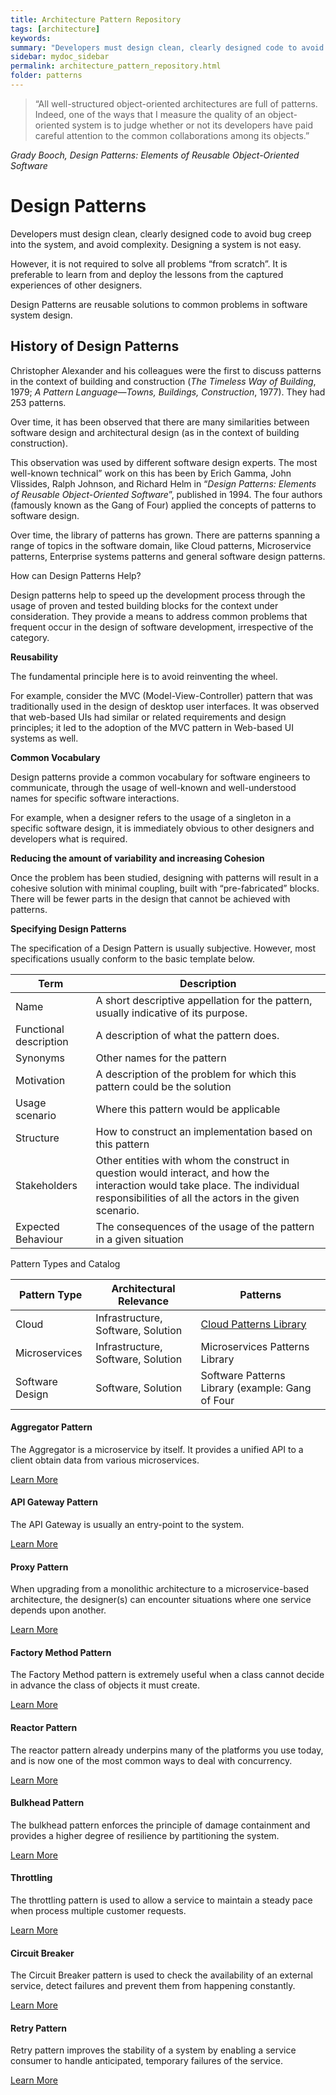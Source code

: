 ```yaml
---
title: Architecture Pattern Repository
tags: [architecture]
keywords:
summary: "Developers must design clean, clearly designed code to avoid bug creep into the system, and avoid complexity."
sidebar: mydoc_sidebar
permalink: architecture_pattern_repository.html
folder: patterns
---
```


> “All well-structured object-oriented architectures are full of patterns. Indeed, one of the ways that I measure the quality of an object-oriented system is to judge whether or not its developers have paid careful attention to the common collaborations among its objects.”

*Grady Booch, Design Patterns: Elements of Reusable Object-Oriented Software*


# Design Patterns

Developers must design clean, clearly designed code to avoid bug creep into the system, and avoid complexity. Designing a system is not easy.

However, it is not required to solve all problems “from scratch”. It is preferable to learn from and deploy the lessons from the captured experiences of other designers.

Design Patterns are reusable solutions to common problems in software system design.

## History of Design Patterns

Christopher Alexander and his colleagues were the first to discuss patterns in the context of building and construction (*The Timeless Way of Building*, 1979; *A Pattern Language—Towns, Buildings, Construction*, 1977). They had 253 patterns.

Over time, it has been observed that there are many similarities between software design and architectural design (as in the context of building construction).

This observation was used by different software design experts. The most well-known technical” work on this has been by Erich Gamma, John Vlissides, Ralph Johnson, and Richard Helm in “*Design Patterns: Elements of Reusable Object-Oriented Software*”, published in 1994. The four authors (famously known as the Gang of Four) applied the concepts of patterns to software design.

Over time, the library of patterns has grown. There are patterns spanning a range of topics in the software domain, like Cloud patterns, Microservice patterns, Enterprise systems patterns and general software design patterns.

How can Design Patterns Help?

Design patterns help to speed up the development process through the usage of proven and tested building blocks for the context under consideration. They provide a means to address common problems that frequent occur in the design of software development, irrespective of the category.

**Reusability**

The fundamental principle here is to avoid reinventing the wheel.

For example, consider the MVC (Model-View-Controller) pattern that was traditionally used in the design of desktop user interfaces. It was observed that web-based UIs had similar or related requirements and design principles; it led to the adoption of the MVC pattern in Web-based UI systems as well.

**Common Vocabulary**

Design patterns provide a common vocabulary for software engineers to communicate, through the usage of well-known and well-understood names for specific software interactions.

For example, when a designer refers to the usage of a singleton in a specific software design, it is immediately obvious to other designers and developers what is required.

**Reducing the amount of variability and increasing Cohesion**

Once the problem has been studied, designing with patterns will result in a cohesive solution with minimal coupling, built with “pre-fabricated” blocks. There will be fewer parts in the design that cannot be achieved with patterns.

**Specifying Design Patterns**

The specification of a Design Pattern is usually subjective. However, most specifications usually conform to the basic template below.

| **Term**               | **Description**                                                                                                                                                                       |
|------------------------|---------------------------------------------------------------------------------------------------------------------------------------------------------------------------------------|
| Name                   | A short descriptive appellation for the pattern, usually indicative of its purpose.                                                                                                   |
| Functional description | A description of what the pattern does.                                                                                                                                               |
| Synonyms               | Other names for the pattern                                                                                                                                                           |
| Motivation             | A description of the problem for which this pattern could be the solution                                                                                                             |
| Usage scenario         | Where this pattern would be applicable                                                                                                                                                |
| Structure              |  How to construct an implementation based on this pattern                                                                                                                             |
| Stakeholders           | Other entities with whom the construct in question would interact, and how the interaction would take place. The individual responsibilities of all the actors in the given scenario. |
| Expected Behaviour     | The consequences of the usage of the pattern in a given situation                                                                                                                     |

Pattern Types and Catalog

| **Pattern Type** | **Architectural Relevance**        | **Patterns**                                                                     |
|------------------|------------------------------------|----------------------------------------------------------------------------------|
| Cloud            | Infrastructure, Software, Solution | [Cloud Patterns Library](https://btabok.iasaglobal.org/btabok_3/cloud-patterns/) |
| Microservices    | Infrastructure, Software, Solution | Microservices Patterns Library                                                   |
| Software Design  | Software, Solution                 | Software Patterns Library (example: Gang of Four                                 |


<div class="row">
         <div class="col-md-4 col-sm-6">
             <div class="panel panel-default text-center">
                 <div class="panel-heading">
                     <span class="fa-stack fa-5x">
                           <i class="fa fa-circle fa-stack-2x text-primary"></i>
                           <i class="fa fa-plus-circle fa-stack-1x fa-inverse"></i>
                     </span>
                 </div>
                 <div class="panel-body">
                     <h4>Aggregator Pattern</h4>
                     <p>The Aggregator is a microservice by itself. It provides a unified API to a client obtain data from various microservices.</p>
                     <a href="" class="btn btn-primary">Learn More</a>
                 </div>
             </div>
         </div>
         <div class="col-md-4 col-sm-6">
             <div class="panel panel-default text-center">
                 <div class="panel-heading">
                     <span class="fa-stack fa-5x">
                           <i class="fa fa-circle fa-stack-2x text-primary"></i>
                           <i class="fa fa-crosshairs fa-stack-1x fa-inverse"></i>
                     </span>
                 </div>
                 <div class="panel-body">
                     <h4>API Gateway Pattern</h4>
                     <p>The API Gateway is usually an entry-point to the system.</p>
                     <a href="" class="btn btn-primary">Learn More</a>
                 </div>
             </div>
         </div>
         <div class="col-md-4 col-sm-6">
             <div class="panel panel-default text-center">
                 <div class="panel-heading">
                     <span class="fa-stack fa-5x">
                           <i class="fa fa-circle fa-stack-2x text-primary"></i>
                           <i class="fa fa-server fa-stack-1x fa-inverse"></i>
                     </span>
                 </div>
                 <div class="panel-body">
                     <h4>Proxy Pattern</h4>
                     <p>When upgrading from a monolithic architecture to a microservice-based architecture, the designer(s) can encounter situations where one service depends upon another.</p>
                     <a href="" class="btn btn-primary">Learn More</a>
                 </div>
             </div>
         </div>
</div>

<div class="row">
         <div class="col-md-4 col-sm-6">
             <div class="panel panel-default text-center">
                 <div class="panel-heading">
                     <span class="fa-stack fa-5x">
                           <i class="fa fa-circle fa-stack-2x text-primary"></i>
                           <i class="fa fa-industry fa-stack-1x fa-inverse"></i>
                     </span>
                 </div>
                 <div class="panel-body">
                     <h4>Factory Method Pattern</h4>
                     <p>The Factory Method pattern is extremely useful when a class cannot decide in advance the class of objects it must create. </p>
                     <a href="" class="btn btn-primary">Learn More</a>
                 </div>
             </div>
         </div>
         <div class="col-md-4 col-sm-6">
             <div class="panel panel-default text-center">
                 <div class="panel-heading">
                     <span class="fa-stack fa-5x">
                           <i class="fa fa-circle fa-stack-2x text-primary"></i>
                           <i class="fa fa-link fa-stack-1x fa-inverse"></i>
                     </span>
                 </div>
                 <div class="panel-body">
                     <h4>Reactor Pattern</h4>
                     <p>The reactor pattern already underpins many of the platforms you use today, and is now one of the most common ways to deal with concurrency. </p>
                     <a href="" class="btn btn-primary">Learn More</a>
                 </div>
             </div>
         </div>
         <div class="col-md-4 col-sm-6">
             <div class="panel panel-default text-center">
                 <div class="panel-heading">
                     <span class="fa-stack fa-5x">
                           <i class="fa fa-circle fa-stack-2x text-primary"></i>
                           <i class="fa fa-battery-quarter fa-stack-1x fa-inverse"></i>
                     </span>
                 </div>
                 <div class="panel-body">
                     <h4>Bulkhead Pattern</h4>
                     <p>The bulkhead pattern enforces the principle of damage containment and provides a higher degree of resilience by partitioning the system.</p>
                     <a href="" class="btn btn-primary">Learn More</a>
                 </div>
             </div>
         </div>
</div>

<div class="row">
         <div class="col-md-4 col-sm-6">
             <div class="panel panel-default text-center">
                 <div class="panel-heading">
                     <span class="fa-stack fa-5x">
                           <i class="fa fa-circle fa-stack-2x text-primary"></i>
                           <i class="fa fa-thermometer-three-quarters fa-stack-1x fa-inverse"></i>
                     </span>
                 </div>
                 <div class="panel-body">
                     <h4>Throttling</h4>
                     <p>The throttling pattern is used to allow a service to maintain a steady pace when process multiple customer requests.</p>
                     <a href="" class="btn btn-primary">Learn More</a>
                 </div>
             </div>
         </div>
         <div class="col-md-4 col-sm-6">
             <div class="panel panel-default text-center">
                 <div class="panel-heading">
                     <span class="fa-stack fa-5x">
                           <i class="fa fa-circle fa-stack-2x text-primary"></i>
                           <i class="fa fa-exclamation-triangle fa-stack-1x fa-inverse"></i>
                     </span>
                 </div>
                 <div class="panel-body">
                     <h4>Circuit Breaker</h4>
                     <p>The Circuit Breaker pattern is used to check the availability of an external service, detect failures and prevent them from happening constantly. </p>
                     <a href="" class="btn btn-primary">Learn More</a>
                 </div>
             </div>
         </div>
         <div class="col-md-4 col-sm-6">
             <div class="panel panel-default text-center">
                 <div class="panel-heading">
                     <span class="fa-stack fa-5x">
                           <i class="fa fa-circle fa-stack-2x text-primary"></i>
                           <i class="fa fa-cogs fa-stack-1x fa-inverse"></i>
                     </span>
                 </div>
                 <div class="panel-body">
                     <h4>Retry Pattern</h4>
                     <p>Retry pattern improves the stability of a system by enabling a service consumer to handle anticipated, temporary failures  of the service.</p>
                     <a href="" class="btn btn-primary">Learn More</a>
                 </div>
             </div>
         </div>
</div>